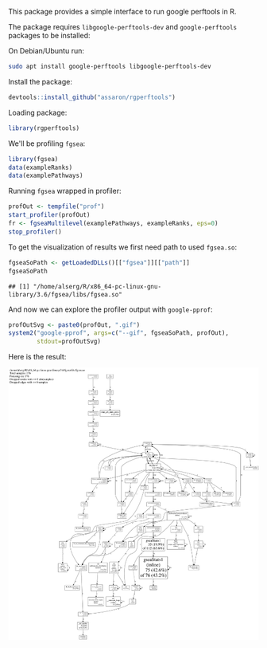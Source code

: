 This package provides a simple interface to run google perftools in R.

The package requires `libgoogle-perftools-dev` and `google-perftools` packages to be installed:

On Debian/Ubuntu run:
```bash
sudo apt install google-perftools libgoogle-perftools-dev
```

Install the package:
```r
devtools::install_github("assaron/rgperftools")
```

Loading package:


```r
library(rgperftools)
```

We'll be profiling `fgsea`:


```r
library(fgsea)
data(exampleRanks)
data(examplePathways)
```

Running `fgsea` wrapped in profiler:



```r
profOut <- tempfile("prof")
start_profiler(profOut)
fr <- fgseaMultilevel(examplePathways, exampleRanks, eps=0)
stop_profiler()
```


To get the visualization of results we first need path to used `fgsea.so`:


```r
fgseaSoPath <- getLoadedDLLs()[["fgsea"]][["path"]]
fgseaSoPath
```

```
## [1] "/home/alserg/R/x86_64-pc-linux-gnu-library/3.6/fgsea/libs/fgsea.so"
```

And now we can explore the profiler output with `google-pprof`:


```r
profOutSvg <- paste0(profOut, ".gif")
system2("google-pprof", args=c("--gif", fgseaSoPath, profOut), 
        stdout=profOutSvg)
```

Here is the result:

![](https://raw.githubusercontent.com/assaron/rgperftools/master/vignettes/images/prof.svg)


